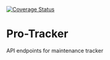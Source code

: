 [![Coverage Status](https://coveralls.io/repos/github/lawrenceChege/Pro-Tracker-v1/badge.svg?branch=develop)](https://coveralls.io/github/lawrenceChege/Pro-Tracker-v1?branch=develop)
# Pro-Tracker
API endpoints for maintenance tracker
